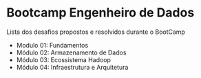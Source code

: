 # Bootcamp Engenheiro de Dados

Lista dos desafios propostos e resolvidos durante o BootCamp

- Modulo 01: Fundamentos
- Módulo 02: Armazenamento de Dados
- Módulo 03: Ecossistema Hadoop
- Módulo 04: Infraestrutura e Arquitetura
